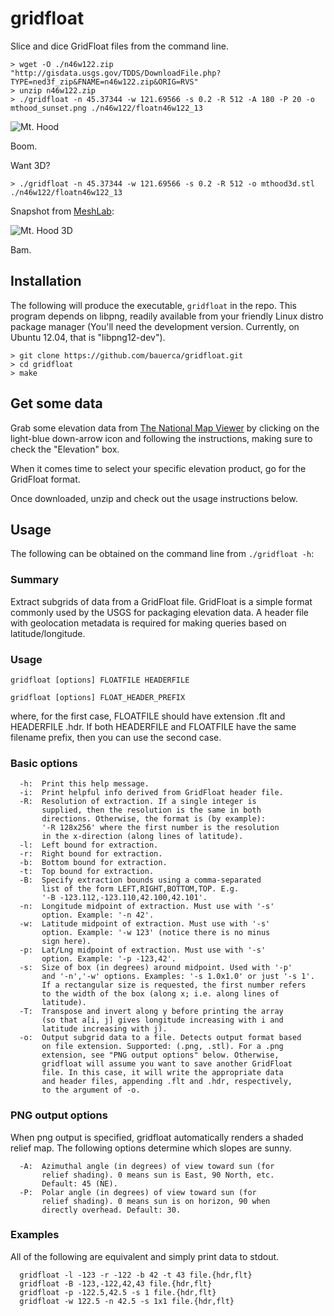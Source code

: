 # gridfloat

Slice and dice GridFloat files from the command line.

```
> wget -O ./n46w122.zip "http://gisdata.usgs.gov/TDDS/DownloadFile.php?TYPE=ned3f_zip&FNAME=n46w122.zip&ORIG=RVS"
> unzip n46w122.zip
> ./gridfloat -n 45.37344 -w 121.69566 -s 0.2 -R 512 -A 180 -P 20 -o mthood_sunset.png ./n46w122/floatn46w122_13
```

![Mt. Hood](https://raw.github.com/bauerca/gridfloat/master/img/mthood_sunset.png)

Boom.

Want 3D?

```
> ./gridfloat -n 45.37344 -w 121.69566 -s 0.2 -R 512 -o mthood3d.stl ./n46w122/floatn46w122_13
```

Snapshot from [MeshLab](http://meshlab.sourceforge.net/):

![Mt. Hood 3D](https://raw.github.com/bauerca/gridfloat/master/img/mthood3d.png)

Bam.


## Installation

The following will produce the executable, `gridfloat` in
the repo. This program depends on libpng, readily available
from your friendly Linux distro package manager (You'll need
the development version. Currently, on Ubuntu 12.04, that is
"libpng12-dev").

```
> git clone https://github.com/bauerca/gridfloat.git
> cd gridfloat
> make
```

## Get some data

Grab some elevation data from
[The National Map Viewer](http://viewer.nationalmap.gov/viewer/) by
clicking on the light-blue down-arrow icon and following the
instructions, making sure to check the "Elevation" box.

When it comes time to select your specific elevation product, go
for the GridFloat format.

Once downloaded, unzip and check out the usage instructions
below. 


## Usage

The following can be obtained on the command line from
`./gridfloat -h`:

### Summary

Extract subgrids of data from a GridFloat file. GridFloat
is a simple format commonly used by the USGS for packaging
elevation data. A header file with geolocation metadata is
required for making queries based on latitude/longitude.

### Usage

```
gridfloat [options] FLOATFILE HEADERFILE
```

```
gridfloat [options] FLOAT_HEADER_PREFIX
```

where, for the first case, FLOATFILE should have
extension .flt and HEADERFILE .hdr. If both HEADERFILE
and FLOATFILE have the same filename prefix, then you
can use the second case.

### Basic options

```
  -h:  Print this help message.
  -i:  Print helpful info derived from GridFloat header file.
  -R:  Resolution of extraction. If a single integer is
       supplied, then the resolution is the same in both
       directions. Otherwise, the format is (by example):
       '-R 128x256' where the first number is the resolution
       in the x-direction (along lines of latitude).
  -l:  Left bound for extraction.
  -r:  Right bound for extraction.
  -b:  Bottom bound for extraction.
  -t:  Top bound for extraction.
  -B:  Specify extraction bounds using a comma-separated
       list of the form LEFT,RIGHT,BOTTOM,TOP. E.g.
       '-B -123.112,-123.110,42.100,42.101'.
  -n:  Longitude midpoint of extraction. Must use with '-s'
       option. Example: '-n 42'.
  -w:  Latitude midpoint of extraction. Must use with '-s'
       option. Example: '-w 123' (notice there is no minus
       sign here).
  -p:  Lat/Lng midpoint of extraction. Must use with '-s'
       option. Example: '-p -123,42'.
  -s:  Size of box (in degrees) around midpoint. Used with '-p'
       and '-n','-w' options. Examples: '-s 1.0x1.0' or just '-s 1'.
       If a rectangular size is requested, the first number refers
       to the width of the box (along x; i.e. along lines of
       latitude).
  -T:  Transpose and invert along y before printing the array
       (so that a[i, j] gives longitude increasing with i and
       latitude increasing with j).
  -o:  Output subgrid data to a file. Detects output format based
       on file extension. Supported: (.png, .stl). For a .png
       extension, see "PNG output options" below. Otherwise,
       gridfloat will assume you want to save another GridFloat
       file. In this case, it will write the appropriate data
       and header files, appending .flt and .hdr, respectively,
       to the argument of -o.
```

### PNG output options

When png output is specified, gridfloat automatically renders
a shaded relief map. The following options determine which
slopes are sunny.

```
  -A:  Azimuthal angle (in degrees) of view toward sun (for
       relief shading). 0 means sun is East, 90 North, etc.
       Default: 45 (NE).
  -P:  Polar angle (in degrees) of view toward sun (for
       relief shading). 0 means sun is on horizon, 90 when
       directly overhead. Default: 30.
```

### Examples

All of the following are equivalent and simply print data
to stdout.

```
  gridfloat -l -123 -r -122 -b 42 -t 43 file.{hdr,flt}
  gridfloat -B -123,-122,42,43 file.{hdr,flt}
  gridfloat -p -122.5,42.5 -s 1 file.{hdr,flt}
  gridfloat -w 122.5 -n 42.5 -s 1x1 file.{hdr,flt}
```
